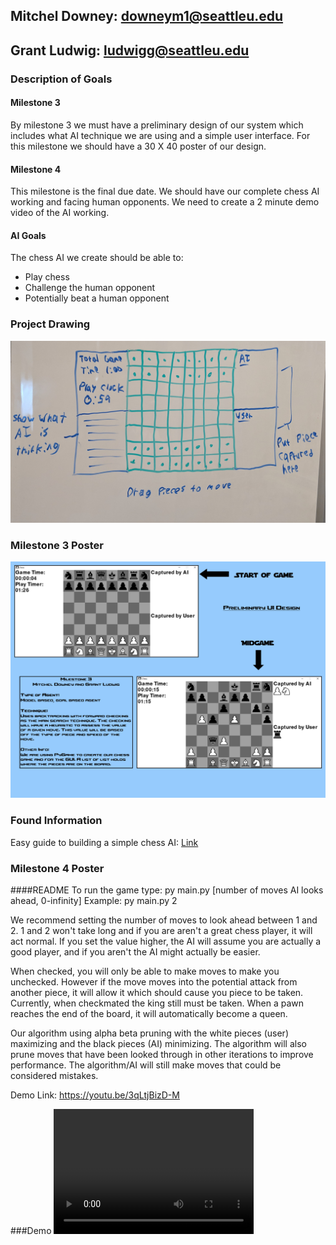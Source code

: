 ## Mitchel Downey: downeym1@seattleu.edu
## Grant Ludwig: ludwigg@seattleu.edu

### Description of Goals
#### Milestone 3
By milestone 3 we must have a preliminary design of our system which includes what AI technique we are using and a simple user interface. For this milestone we should have a 30 X 40 poster of our design.
#### Milestone 4
This milestone is the final due date. We should have our complete chess AI working and facing human opponents. We need to create a 2 minute demo video of the AI working.
#### AI Goals
The chess AI we create should be able to:
- Play chess
- Challenge the human opponent
- Potentially beat a human opponent

### Project Drawing
![Sketch](sketchUI_AI.jpg)

### Milestone 3 Poster
![Poster](Milestone3/milestone3.jpg)

### Found Information
Easy guide to building a simple chess AI: [Link](https://medium.freecodecamp.org/simple-chess-ai-step-by-step-1d55a9266977)

### Milestone 4 Poster
####README
To run the game type:
py main.py [number of moves AI looks ahead, 0-infinity]
Example:
py main.py 2

We recommend setting the number of moves to look ahead between 1 and 2. 1 and 2 won't take long and if you are aren't a great chess player, it will act normal. If you set the value higher, the AI will assume you are actually a good player, and if you aren't the AI might actually be easier.

When checked, you will only be able to make moves to make you unchecked. However if the move moves into the potential attack from another piece, it will allow it which should cause you piece to be taken. Currently, when checkmated the king still must be taken. When a pawn reaches the end of the board, it will automatically become a queen.


Our algorithm using alpha beta pruning with the white pieces (user) maximizing and the black pieces (AI) minimizing. The algorithm will also prune moves that have been looked through in other iterations to improve performance. The algorithm/AI will still make moves that could be considered mistakes.

Demo Link:
https://youtu.be/3qLtjBizD-M

###Demo
<video src="Video/ChessAIDemo.mp4" width="320" height="200" controls preload></video>

